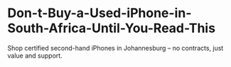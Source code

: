 # Don-t-Buy-a-Used-iPhone-in-South-Africa-Until-You-Read-This
Shop certified second-hand iPhones in Johannesburg – no contracts, just value and support.
